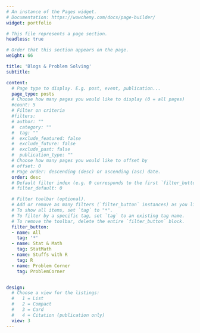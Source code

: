 ```yaml
---
# An instance of the Pages widget.
# Documentation: https://wowchemy.com/docs/page-builder/
widget: portfolio

# This file represents a page section.
headless: true

# Order that this section appears on the page.
weight: 66

title: 'Blogs & Problem Solving'
subtitle:

content:
  # Page type to display. E.g. post, event, publication...
  page_type: posts
  # Choose how many pages you would like to display (0 = all pages)
  #count: 5
  # Filter on criteria
  #filters:
  # author: ""
  #  category: ""
  #  tag: ""
  #  exclude_featured: false
  #  exclude_future: false
  #  exclude_past: false
  #  publication_type: ""
  # Choose how many pages you would like to offset by
  # offset: 0
  # Page order: descending (desc) or ascending (asc) date.
  order: desc
  # Default filter index (e.g. 0 corresponds to the first `filter_button` instance below).
  # filter_default: 0

  # Filter toolbar (optional).
  # Add or remove as many filters (`filter_button` instances) as you like.
  # To show all items, set `tag` to "*".
  # To filter by a specific tag, set `tag` to an existing tag name.
  # To remove the toolbar, delete the entire `filter_button` block.
  filter_button:
  - name: All
    tag: '*'
  - name: Stat & Math
    tag: StatMath
  - name: Stuffs with R
    tag: R
  - name: Problem Corner
    tag: ProblemCorner


design:
  # Choose a view for the listings:
  #   1 = List
  #   2 = Compact
  #   3 = Card
  #   4 = Citation (publication only)
  view: 3
---
```


